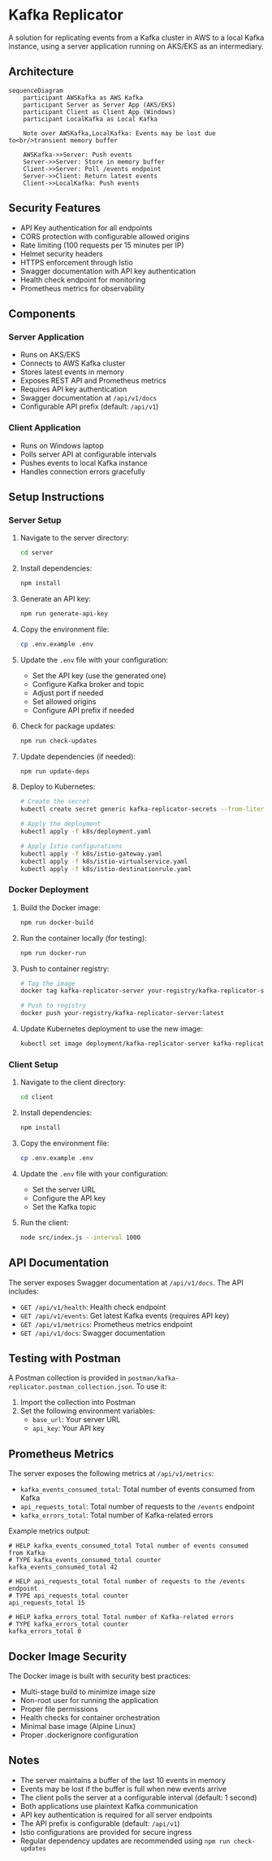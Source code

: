 # Kafka Replicator

A solution for replicating events from a Kafka cluster in AWS to a local Kafka instance, using a server application running on AKS/EKS as an intermediary.

## Architecture

```mermaid
sequenceDiagram
    participant AWSKafka as AWS Kafka
    participant Server as Server App (AKS/EKS)
    participant Client as Client App (Windows)
    participant LocalKafka as Local Kafka

    Note over AWSKafka,LocalKafka: Events may be lost due to<br/>transient memory buffer

    AWSKafka->>Server: Push events
    Server->>Server: Store in memory buffer
    Client->>Server: Poll /events endpoint
    Server->>Client: Return latest events
    Client->>LocalKafka: Push events
```

## Security Features

- API Key authentication for all endpoints
- CORS protection with configurable allowed origins
- Rate limiting (100 requests per 15 minutes per IP)
- Helmet security headers
- HTTPS enforcement through Istio
- Swagger documentation with API key authentication
- Health check endpoint for monitoring
- Prometheus metrics for observability

## Components

### Server Application
- Runs on AKS/EKS
- Connects to AWS Kafka cluster
- Stores latest events in memory
- Exposes REST API and Prometheus metrics
- Requires API key authentication
- Swagger documentation at `/api/v1/docs`
- Configurable API prefix (default: `/api/v1`)

### Client Application
- Runs on Windows laptop
- Polls server API at configurable intervals
- Pushes events to local Kafka instance
- Handles connection errors gracefully

## Setup Instructions

### Server Setup

1. Navigate to the server directory:
   ```bash
   cd server
   ```

2. Install dependencies:
   ```bash
   npm install
   ```

3. Generate an API key:
   ```bash
   npm run generate-api-key
   ```

4. Copy the environment file:
   ```bash
   cp .env.example .env
   ```

5. Update the `.env` file with your configuration:
   - Set the API key (use the generated one)
   - Configure Kafka broker and topic
   - Adjust port if needed
   - Set allowed origins
   - Configure API prefix if needed

6. Check for package updates:
   ```bash
   npm run check-updates
   ```

7. Update dependencies (if needed):
   ```bash
   npm run update-deps
   ```

8. Deploy to Kubernetes:
   ```bash
   # Create the secret
   kubectl create secret generic kafka-replicator-secrets --from-literal=api-key=your-api-key

   # Apply the deployment
   kubectl apply -f k8s/deployment.yaml

   # Apply Istio configurations
   kubectl apply -f k8s/istio-gateway.yaml
   kubectl apply -f k8s/istio-virtualservice.yaml
   kubectl apply -f k8s/istio-destinationrule.yaml
   ```

### Docker Deployment

1. Build the Docker image:
   ```bash
   npm run docker-build
   ```

2. Run the container locally (for testing):
   ```bash
   npm run docker-run
   ```

3. Push to container registry:
   ```bash
   # Tag the image
   docker tag kafka-replicator-server your-registry/kafka-replicator-server:latest

   # Push to registry
   docker push your-registry/kafka-replicator-server:latest
   ```

4. Update Kubernetes deployment to use the new image:
   ```bash
   kubectl set image deployment/kafka-replicator-server kafka-replicator-server=your-registry/kafka-replicator-server:latest
   ```

### Client Setup

1. Navigate to the client directory:
   ```bash
   cd client
   ```

2. Install dependencies:
   ```bash
   npm install
   ```

3. Copy the environment file:
   ```bash
   cp .env.example .env
   ```

4. Update the `.env` file with your configuration:
   - Set the server URL
   - Configure the API key
   - Set the Kafka topic

5. Run the client:
   ```bash
   node src/index.js --interval 1000
   ```

## API Documentation

The server exposes Swagger documentation at `/api/v1/docs`. The API includes:

- `GET /api/v1/health`: Health check endpoint
- `GET /api/v1/events`: Get latest Kafka events (requires API key)
- `GET /api/v1/metrics`: Prometheus metrics endpoint
- `GET /api/v1/docs`: Swagger documentation

## Testing with Postman

A Postman collection is provided in `postman/kafka-replicator.postman_collection.json`. To use it:

1. Import the collection into Postman
2. Set the following environment variables:
   - `base_url`: Your server URL
   - `api_key`: Your API key

## Prometheus Metrics

The server exposes the following metrics at `/api/v1/metrics`:

- `kafka_events_consumed_total`: Total number of events consumed from Kafka
- `api_requests_total`: Total number of requests to the `/events` endpoint
- `kafka_errors_total`: Total number of Kafka-related errors

Example metrics output:
```
# HELP kafka_events_consumed_total Total number of events consumed from Kafka
# TYPE kafka_events_consumed_total counter
kafka_events_consumed_total 42

# HELP api_requests_total Total number of requests to the /events endpoint
# TYPE api_requests_total counter
api_requests_total 15

# HELP kafka_errors_total Total number of Kafka-related errors
# TYPE kafka_errors_total counter
kafka_errors_total 0
```

## Docker Image Security

The Docker image is built with security best practices:
- Multi-stage build to minimize image size
- Non-root user for running the application
- Proper file permissions
- Health checks for container orchestration
- Minimal base image (Alpine Linux)
- Proper .dockerignore configuration

## Notes

- The server maintains a buffer of the last 10 events in memory
- Events may be lost if the buffer is full when new events arrive
- The client polls the server at a configurable interval (default: 1 second)
- Both applications use plaintext Kafka communication
- API key authentication is required for all server endpoints
- The API prefix is configurable (default: `/api/v1`)
- Istio configurations are provided for secure ingress
- Regular dependency updates are recommended using `npm run check-updates` 